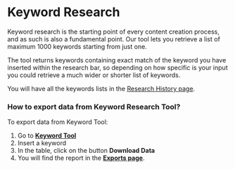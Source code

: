 # Keyword Research

Keyword research is the starting point of every content creation process, and as such is also a fundamental point. Our tool lets you retrieve a list of maximum 1000 keywords starting from just one.

The tool returns keywords containing exact match of the keyword you have inserted within the research bar, so depending on how specific is your input you could retrieve a much wider or shorter list of keywords.&#x20;

You will have all the keywords lists in the [Research History page](https://app.neuraltext.com/competitors/keyword/list/).

### How to export data from Keyword Research Tool?

To export data from Keyword Tool:

1. Go to [**Keyword Tool**](https://app.neuraltext.com/competitors/keyword-tool/)
2. Insert a keyword
3. In the table, click on the button **Download Data**
4. You will find the report in the [**Exports page**](https://app.neuraltext.com/report/).
